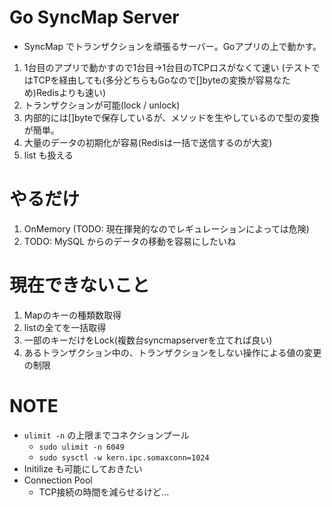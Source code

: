 # Go SyncMap Server
- SyncMap でトランザクションを頑張るサーバー。Goアプリの上で動かす。

1. 1台目のアプリで動かすので1台目->1台目のTCPロスがなくて速い
  (テストではTCPを経由しても(多分どちらもGoなので[]byteの変換が容易なため)Redisよりも速い)
1. トランザクションが可能(lock / unlock)
1. 内部的には[]byteで保存しているが、メソッドを生やしているので型の変換が簡単。
1. 大量のデータの初期化が容易(Redisは一括で送信するのが大変)
1. list も扱える

# やるだけ
1. OnMemory (TODO: 現在揮発的なのでレギュレーションによっては危険)
1. TODO: MySQL からのデータの移動を容易にしたいね

# 現在できないこと
1. Mapのキーの種類数取得
1. listの全てを一括取得
1. 一部のキーだけをLock(複数台syncmapserverを立てれば良い)
1. あるトランザクション中の、トランザクションをしない操作による値の変更の制限


# NOTE
- `ulimit -n` の上限までコネクションプール
  - `sudo ulimit -n 6049`
  - `sudo sysctl -w kern.ipc.somaxconn=1024`
- Initilize も可能にしておきたい
- Connection Pool
  - TCP接続の時間を減らせるけど...
